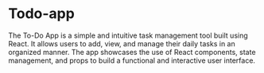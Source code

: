 # Todo-app
The To-Do App is a simple and intuitive task management tool built using React. It allows users to add, view, and manage their daily tasks in an organized manner. The app showcases the use of React components, state management, and props to build a functional and interactive user interface.
